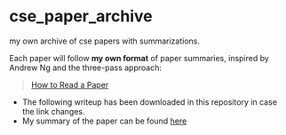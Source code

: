 # cse_paper_archive
my own archive of cse papers with summarizations.

Each paper will follow **my own format** of paper summaries, inspired by Andrew Ng and the three-pass approach:

> [How to Read a Paper](http://blizzard.cs.uwaterloo.ca/keshav/home/Papers/data/07/paper-reading.pdf)

* The following writeup has been downloaded in this repository in case the link changes.
* My summary of the paper can be found [here](three_pass.md)

